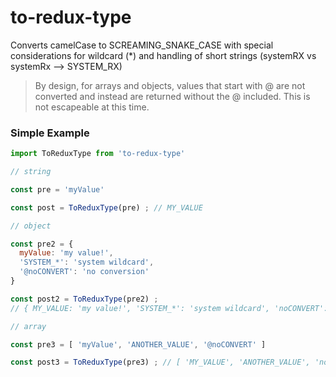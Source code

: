# to-redux-type

Converts camelCase to SCREAMING_SNAKE_CASE with special considerations for wildcard 
(*) and handling of short strings (systemRX vs systemRx --> SYSTEM_RX)

> By design, for arrays and objects, values that start with @ are not converted and 
> instead are returned without the @ included. This is not escapeable at this time. 

### Simple Example

```js
import ToReduxType from 'to-redux-type'

// string

const pre = 'myValue'

const post = ToReduxType(pre) ; // MY_VALUE

// object

const pre2 = {
  myValue: 'my value!',
  'SYSTEM_*': 'system wildcard',
  '@noCONVERT': 'no conversion'
}

const post2 = ToReduxType(pre2) ; 
// { MY_VALUE: 'my value!', 'SYSTEM_*': 'system wildcard', 'noCONVERT': 'no conversion' }

// array

const pre3 = [ 'myValue', 'ANOTHER_VALUE', '@noCONVERT' ]

const post3 = ToReduxType(pre3) ; // [ 'MY_VALUE', 'ANOTHER_VALUE', 'noCONVERT' ]

```